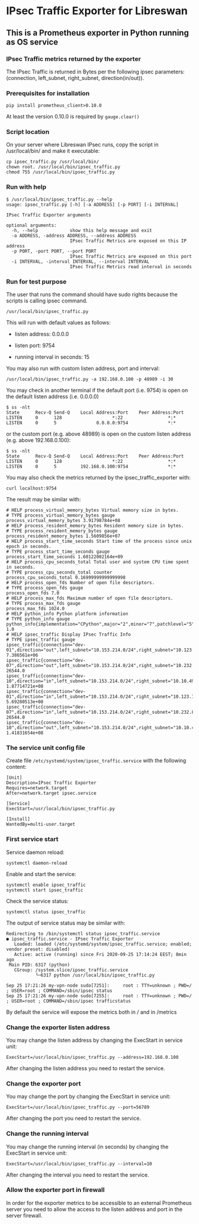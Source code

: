 # IPsec Traffic Exporter for Libreswan

## This is a Prometheus exporter in Python running as OS service

### IPsec Traffic metrics returned by the exporter

The IPsec Traffic is returned in Bytes per the following ipsec parameters: (connection, left_subnet, right_subnet, direction(in/out)).

### Prerequisites for installation

```shell
pip install prometheus_client>0.10.0
```

At least the version 0.10.0 is required by `gauge.clear()`

### Script location

On your server where Libreswan IPsec runs, copy the script in /usr/local/bin/ and make it executable:

```shell
cp ipsec_traffic.py /usr/local/bin/
chown root. /usr/local/bin/ipsec_traffic.py
chmod 755 /usr/local/bin/ipsec_traffic.py
```

### Run with help

```shell
$ /usr/local/bin/ipsec_traffic.py --help
usage: ipsec_traffic.py [-h] [-a ADDRESS] [-p PORT] [-i INTERVAL]

IPsec Traffic Exporter arguments

optional arguments:
  -h, --help            show this help message and exit
  -a ADDRESS, -address ADDRESS, --address ADDRESS
                        IPsec Traffic Metrics are exposed on this IP address
  -p PORT, -port PORT, --port PORT
                        IPsec Traffic Metrics are exposed on this port
  -i INTERVAL, -interval INTERVAL, --interval INTERVAL
                        IPsec Traffic Metrics read interval in seconds
```

### Run for test purpose

The user that runs the command should have sudo rights because the scripts is calling ipsec command.

```shell
/usr/local/bin/ipsec_traffic.py
```

This will run with default values as follows:

- listen address: 0.0.0.0

- listen port: 9754

- running interval in seconds: 15

You may also run with custom listen address, port and interval:

```shell
/usr/local/bin/ipsec_traffic.py -a 192.168.0.100 -p 48989 -i 30
```

You may check in another terminal if the default port (i.e. 9754) is open on the default listen address (i.e. 0.0.0.0)

```shell
$ ss -nlt
State      Recv-Q Send-Q    Local Address:Port    Peer Address:Port
LISTEN     0      128                   *:22                 *:*
LISTEN     0      5               0.0.0.0:9754               *:*
```

or the custom port (e.g. above 48989) is open on the custom listen address (e.g. above 192.168.0.100):

```shell
$ ss -nlt
State      Recv-Q Send-Q    Local Address:Port    Peer Address:Port
LISTEN     0      128                   *:22                 *:*
LISTEN     0      5         192.168.0.100:9754               *:*
```

You may also check the metrics returned by the ipsec_traffic_exporter with:

```shell
curl localhost:9754
```

The result may be similar with:

```raw
# HELP process_virtual_memory_bytes Virtual memory size in bytes.
# TYPE process_virtual_memory_bytes gauge
process_virtual_memory_bytes 3.91798784e+08
# HELP process_resident_memory_bytes Resident memory size in bytes.
# TYPE process_resident_memory_bytes gauge
process_resident_memory_bytes 1.5609856e+07
# HELP process_start_time_seconds Start time of the process since unix epoch in seconds.
# TYPE process_start_time_seconds gauge
process_start_time_seconds 1.60122002164e+09
# HELP process_cpu_seconds_total Total user and system CPU time spent in seconds.
# TYPE process_cpu_seconds_total counter
process_cpu_seconds_total 0.16999999999999998
# HELP process_open_fds Number of open file descriptors.
# TYPE process_open_fds gauge
process_open_fds 7.0
# HELP process_max_fds Maximum number of open file descriptors.
# TYPE process_max_fds gauge
process_max_fds 1024.0
# HELP python_info Python platform information
# TYPE python_info gauge
python_info{implementation="CPython",major="2",minor="7",patchlevel="5",version="2.7.5"} 1.0
# HELP ipsec_traffic Display IPsec Traffic Info
# TYPE ipsec_traffic gauge
ipsec_traffic{connection="dev-01",direction="out",left_subnet="10.153.214.0/24",right_subnet="10.123.71.0/24"} 7.386561e+06
ipsec_traffic{connection="dev-07",direction="out",left_subnet="10.153.214.0/24",right_subnet="10.232.81.0/22"} 26544.0
ipsec_traffic{connection="dev-10",direction="in",left_subnet="10.153.214.0/24",right_subnet="10.10.49.0/22"} 1.87714721e+08
ipsec_traffic{connection="dev-01",direction="in",left_subnet="10.153.214.0/24",right_subnet="10.123.71.0/24"} 5.69280513e+08
ipsec_traffic{connection="dev-07",direction="in",left_subnet="10.153.214.0/24",right_subnet="10.232.81.0/22"} 26544.0
ipsec_traffic{connection="dev-10",direction="out",left_subnet="10.153.214.0/24",right_subnet="10.10.49.0/22"} 1.41831654e+08
```

### The service unit config file

Create file `/etc/systemd/system/ipsec_traffic.service` with the following content:

```shell
[Unit]
Description=IPsec Traffic Exporter
Requires=network.target
After=network.target ipsec.service

[Service]
ExecStart=/usr/local/bin/ipsec_traffic.py

[Install]
WantedBy=multi-user.target
```

### First service start

Service daemon reload:

```shell
systemctl daemon-reload
```

Enable and start the service:

```shell
systemctl enable ipsec_traffic
systemctl start ipsec_traffic
```

Check the service status:

```shell
systemctl status ipsec_traffic
```

The output of service status may be similar with:

```shell
Redirecting to /bin/systemctl status ipsec_traffic.service
● ipsec_traffic.service - IPsec Traffic Exporter
   Loaded: loaded (/etc/systemd/system/ipsec_traffic.service; enabled; vendor preset: disabled)
   Active: active (running) since Fri 2020-09-25 17:14:24 EEST; 8min ago
 Main PID: 6317 (python)
   CGroup: /system.slice/ipsec_traffic.service
           └─6317 python /usr/local/bin/ipsec_traffic.py

Sep 25 17:21:26 my-vpn-node sudo[7251]:     root : TTY=unknown ; PWD=/ ; USER=root ; COMMAND=/sbin/ipsec status
Sep 25 17:21:26 my-vpn-node sudo[7255]:     root : TTY=unknown ; PWD=/ ; USER=root ; COMMAND=/sbin/ipsec trafficstatus
```

By default the service will expose the metrics both in / and in /metrics

### Change the exporter listen address

You may change the listen address by changing the ExecStart in service unit:

```shell
ExecStart=/usr/local/bin/ipsec_traffic.py --address=192.168.0.100
```

After changing the listen address you need to restart the service.

### Change the exporter port

You may change the port by changing the ExecStart in service unit:

```shell
ExecStart=/usr/local/bin/ipsec_traffic.py --port=56789
```

After changing the port you need to restart the service.

### Change the running interval

You may change the running interval (in seconds) by changing the ExecStart in service unit:

```shell
ExecStart=/usr/local/bin/ipsec_traffic.py --interval=10
```

After changing the interval you need to restart the service.

### Allow the exporter port in firewall

In order for the exporter metrics to be accessible to an external Prometheus server
you need to allow the access to the listen address and port in the server firewall.
